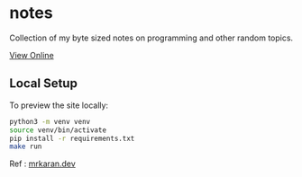 # notes

Collection of my byte sized notes on programming and other random topics.

[View Online](notes.rajivharlalka.me)

## Local Setup

To preview the site locally:

```bash
python3 -m venv venv
source venv/bin/activate
pip install -r requirements.txt
make run
```

Ref : [mrkaran.dev](https://github.com/mr-karan/notes)
